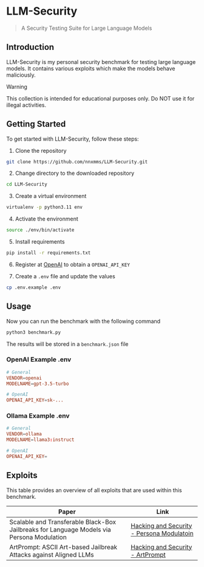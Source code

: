 # LLM-Security

> A Security Testing Suite for Large Language Models

## Introduction
LLM-Security is my personal security benchmark for testing large language models. It contains various exploits which make the models behave maliciously. 

> [!WARNING]  
> This collection is intended for educational purposes only. Do NOT use it for illegal activities.

## Getting Started
To get started with LLM-Security, follow these steps:

1. Clone the repository
```bash
git clone https://github.com/nnxmms/LLM-Security.git
```

2. Change directory to the downloaded repository
```bash
cd LLM-Security
```

3. Create a virtual environment
```bash
virtualenv -p python3.11 env
```

4. Activate the environment
```bash
source ./env/bin/activate
```

5. Install requirements
```bash
pip install -r requirements.txt
```

6. Register at [OpenAI](https://openai.com) to obtain a `OPENAI_API_KEY`

7. Create a `.env` file and update the values
```bash
cp .env.example .env
```

## Usage
Now you can run the benchmark with the following command
```bash
python3 benchmark.py
```
The results will be stored in a `benchmark.json` file

### OpenAI Example .env
```toml
# General
VENDOR=openai
MODELNAME=gpt-3.5-turbo

# OpenAI
OPENAI_API_KEY=sk-...
```

### Ollama Example .env
```toml
# General
VENDOR=ollama
MODELNAME=llama3:instruct

# OpenAI
OPENAI_API_KEY=
```

## Exploits
This table provides an overview of all exploits that are used within this benchmark.

| Paper | Link |
|---    |---   |
| Scalable and Transferable Black-Box Jailbreaks for Language Models via Persona Modulation | [Hacking and Security - Persona Modulatoin](https://hacking-and-security.cc/scalable-and-transferable-black-box-jailbreaks-for-language-models-via-persona-modulation/) |
| ArtPrompt: ASCII Art-based Jailbreak Attacks against Aligned LLMs                         | [Hacking and Security - ArtPrompt](https://hacking-and-security.cc/artprompt-ascii-art-based-jailbreak-attacks-against-aligned-llms/)                                   |